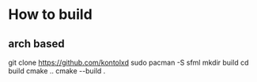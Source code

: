 # How to build
## arch based
git clone https://github.com/kontolxd
sudo pacman -S sfml
mkdir build
cd build
cmake ..
cmake --build .
